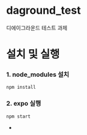 # daground_test
디에이그라운드 테스트 과제

# 설치 및 실행 

### 1. node_modules 설치
```
npm install
```
### 2. expo 실행
```
npm start
```
- 

